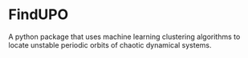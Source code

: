 # FindUPO

A python package that uses machine learning clustering algorithms to locate unstable periodic orbits of chaotic dynamical systems. 

